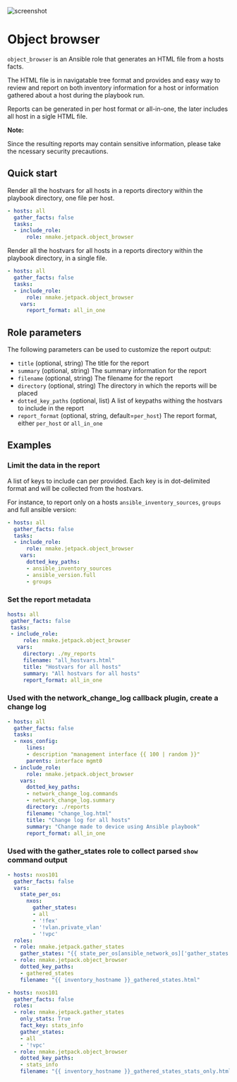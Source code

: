 ![screenshot](https://github.com/nmake/jetpack/raw/master/docs/roles/object_browser/object_broswer_screenshot.png)

# Object browser

`object_browser` is an Ansible role that generates an HTML file from a hosts facts.

The HTML file is in navigatable tree format and provides and easy way to review and report on both inventory information for a host or information gathered about a host during the playbook run.

Reports can be generated in per host format or all-in-one, the later includes all host in a sigle HTML file.

**Note:**

Since the resulting reports may contain sensitive information, please take the ncessary security precautions.

## Quick start

Render all the hostvars for all hosts in a reports directory within the playbook directory, one file per host.

```yaml
- hosts: all
  gather_facts: false
  tasks:
  - include_role:
      role: nmake.jetpack.object_browser
```

Render all the hostvars for all hosts in a reports directory within the playbook directory, in a single file.

```yaml
- hosts: all
  gather_facts: false
  tasks:
  - include_role:
      role: nmake.jetpack.object_browser
    vars:
      report_format: all_in_one
```

## Role parameters

The following parameters can be used to customize the report output:

- `title` (optional, string) The title for the report
- `summary` (optional, string) The summary information for the report
- `filename` (optional, string) The filename for the report
- `directory` (optional, string) The directory in which the reports will be placed
- `dotted_key_paths` (optional, list) A list of keypaths withing the hostvars to include in the report
- `report_format` (optional, string, default=`per_host`) The report format, either `per_host` or `all_in_one`


## Examples

### Limit the data in the report

A list of keys to include can per provided.  Each key is in dot-delimited format and will be collected from the hostvars.

For instance, to report only on a hosts `ansible_inventory_sources`, `groups` and full ansible version:

```yaml
- hosts: all
  gather_facts: false
  tasks:
  - include_role:
      role: nmake.jetpack.object_browser
    vars:
      dotted_key_paths:
      - ansible_inventory_sources
      - ansible_version.full
      - groups
```

### Set the report metadata

```yaml
hosts: all
 gather_facts: false
 tasks:
 - include_role:
     role: nmake.jetpack.object_browser
   vars:
     directory: ./my_reports
     filename: "all_hostvars.html"
     title: "Hostvars for all hosts"
     summary: "All hostvars for all hosts"
     report_format: all_in_one
```

### Used with the network_change_log callback plugin, create a change log

```yaml
- hosts: all
  gather_facts: false
  tasks:
  - nxos_config:
      lines:
      - description "management interface {{ 100 | random }}"
      parents: interface mgmt0
  - include_role:
      role: nmake.jetpack.object_browser
    vars:
      dotted_key_paths:
      - network_change_log.commands
      - network_change_log.summary
      directory: ./reports
      filename: "change_log.html"
      title: "Change log for all hosts"
      summary: "Change made to device using Ansible playbook"
      report_format: all_in_one
```

### Used with the gather_states role to collect parsed `show` command output

```yaml
- hosts: nxos101
  gather_facts: false
  vars:
    state_per_os:
      nxos:
        gather_states:
        - all
        - '!fex'
        - '!vlan.private_vlan'
        - '!vpc'
  roles:
  - role: nmake.jetpack.gather_states
    gather_states: "{{ state_per_os[ansible_network_os]['gather_states'] }}"
  - role: nmake.jetpack.object_browser
    dotted_key_paths:
    - gathered_states
    filename: "{{ inventory_hostname }}_gathered_states.html"

- hosts: nxos101
  gather_facts: false
  roles:
  - role: nmake.jetpack.gather_states
    only_stats: True
    fact_key: stats_info
    gather_states:
    - all
    - '!vpc'
  - role: nmake.jetpack.object_browser
    dotted_key_paths:
    - stats_info
    filename: "{{ inventory_hostname }}_gathered_states_stats_only.html"
```
